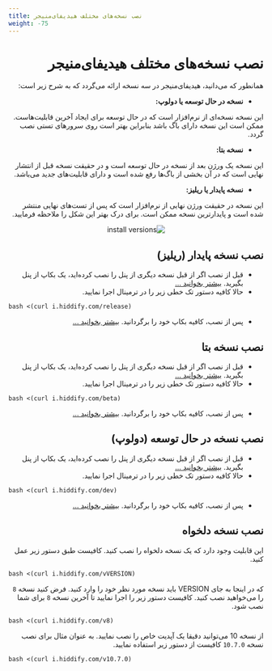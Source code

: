 ```yaml
---
title: نصب نسخه‌های مختلف هیدیفای‌منیجر
weight: -75
---
```


<div dir="rtl" markdown="1">


# نصب نسخه‌های مختلف هیدیفای‌منیجر
همانطور که می‌دانید، هیدیفای‌منیجر در سه نسخه ارائه می‌گردد که به شرح زیر است:
* **نسخه در حال توسعه یا دولوپ:** 

این نسخه نسخه‌ای از نرم‌افزار است که در حال توسعه برای ایجاد آخرین قابلیت‌هاست. ممکن است این نسخه دارای باگ باشد بنابراین بهتر است روی سرورهای تستی نصب گردد.
* **نسخه بتا:** 

این نسخه یک ورژن بعد از نسخه در حال توسعه است و در حقیقت نسخه قبل از انتشار نهایی است که در آن بخشی از باگ‌ها رفع شده است و دارای قابلیت‌های جدید می‌باشد.
* **نسخه پایدار یا ریلیز:** 

این نسخه در حقیقت ورژن نهایی از نرم‌افزار است که پس از تست‌های نهایی منتشر شده است و پایدارترین نسخه ممکن است.
برای درک بهتر این شکل را ملاحظه فرمایید.

<div align=center>

![install versions](https://github.com/hiddify/Hiddify-Manager/assets/125398461/b5c8a60a-88ce-48e5-a0bb-aaec33f2f5d8)

</div>

## نصب نسخه پایدار (ریلیز)
* قبل از نصب اگر از قبل نسخه دیگری از پنل را نصب کرده‌اید، یک بکاپ از پنل بگیرید. [بیشتر بخوانید ...](https://github.com/hiddify/Hiddify-Manager/wiki/%D8%A2%D9%85%D9%88%D8%B2%D8%B4-%D9%BE%D8%B4%D8%AA%DB%8C%D8%A8%D8%A7%D9%86%E2%80%8C%DA%AF%DB%8C%D8%B1%DB%8C-%D9%88-%D8%A8%D8%A7%D8%B2%DB%8C%D8%A7%D8%A8%DB%8C-%D9%BE%D9%86%D9%84-%D8%AF%D8%B1-%D9%87%DB%8C%D8%AF%DB%8C%D9%81%D8%A7%DB%8C#%D9%BE%D8%B4%D8%AA%DB%8C%D8%A8%D8%A7%D9%86%DA%AF%DB%8C%D8%B1%DB%8C-%D8%A7%D8%B2-%D9%BE%D9%86%D9%84-%D9%81%D8%B9%D9%84%DB%8C-%D8%A7%D8%B2-%D8%B7%D8%B1%DB%8C%D9%82-%D9%88%D8%A8)
* حالا کافیه دستور تک خطی زیر را در ترمینال اجرا نمایید.


<div dir=ltr>

```
bash <(curl i.hiddify.com/release)
```

</div>

* پس از نصب، کافیه بکاپ خود را برگردانید. [بیشتر بخوانید ...](https://github.com/hiddify/Hiddify-Manager/wiki/%D8%A2%D9%85%D9%88%D8%B2%D8%B4-%D9%BE%D8%B4%D8%AA%DB%8C%D8%A8%D8%A7%D9%86%E2%80%8C%DA%AF%DB%8C%D8%B1%DB%8C-%D9%88-%D8%A8%D8%A7%D8%B2%DB%8C%D8%A7%D8%A8%DB%8C-%D9%BE%D9%86%D9%84-%D8%AF%D8%B1-%D9%87%DB%8C%D8%AF%DB%8C%D9%81%D8%A7%DB%8C#%D8%A8%D8%A7%D8%B2%DB%8C%D8%A7%D8%A8%DB%8C-%D9%81%D8%A7%DB%8C%D9%84-%D9%BE%D8%B4%D8%AA%DB%8C%D8%A8%D8%A7%D9%86)




## نصب نسخه بتا
* قبل از نصب اگر از قبل نسخه دیگری از پنل را نصب کرده‌اید، یک بکاپ از پنل بگیرید. [بیشتر بخوانید ...](https://github.com/hiddify/Hiddify-Manager/wiki/%D8%A2%D9%85%D9%88%D8%B2%D8%B4-%D9%BE%D8%B4%D8%AA%DB%8C%D8%A8%D8%A7%D9%86%E2%80%8C%DA%AF%DB%8C%D8%B1%DB%8C-%D9%88-%D8%A8%D8%A7%D8%B2%DB%8C%D8%A7%D8%A8%DB%8C-%D9%BE%D9%86%D9%84-%D8%AF%D8%B1-%D9%87%DB%8C%D8%AF%DB%8C%D9%81%D8%A7%DB%8C#%D9%BE%D8%B4%D8%AA%DB%8C%D8%A8%D8%A7%D9%86%DA%AF%DB%8C%D8%B1%DB%8C-%D8%A7%D8%B2-%D9%BE%D9%86%D9%84-%D9%81%D8%B9%D9%84%DB%8C-%D8%A7%D8%B2-%D8%B7%D8%B1%DB%8C%D9%82-%D9%88%D8%A8)
* حالا کافیه دستور تک خطی زیر را در ترمینال اجرا نمایید.

<div dir=ltr>

```
bash <(curl i.hiddify.com/beta)
```

</div>

* پس از نصب، کافیه بکاپ خود را برگردانید. [بیشتر بخوانید ...](https://github.com/hiddify/Hiddify-Manager/wiki/%D8%A2%D9%85%D9%88%D8%B2%D8%B4-%D9%BE%D8%B4%D8%AA%DB%8C%D8%A8%D8%A7%D9%86%E2%80%8C%DA%AF%DB%8C%D8%B1%DB%8C-%D9%88-%D8%A8%D8%A7%D8%B2%DB%8C%D8%A7%D8%A8%DB%8C-%D9%BE%D9%86%D9%84-%D8%AF%D8%B1-%D9%87%DB%8C%D8%AF%DB%8C%D9%81%D8%A7%DB%8C#%D8%A8%D8%A7%D8%B2%DB%8C%D8%A7%D8%A8%DB%8C-%D9%81%D8%A7%DB%8C%D9%84-%D9%BE%D8%B4%D8%AA%DB%8C%D8%A8%D8%A7%D9%86)



## نصب نسخه در حال توسعه (دولوپ)
* قبل از نصب اگر از قبل نسخه دیگری از پنل را نصب کرده‌اید، یک بکاپ از پنل بگیرید. [بیشتر بخوانید ...](https://github.com/hiddify/Hiddify-Manager/wiki/%D8%A2%D9%85%D9%88%D8%B2%D8%B4-%D9%BE%D8%B4%D8%AA%DB%8C%D8%A8%D8%A7%D9%86%E2%80%8C%DA%AF%DB%8C%D8%B1%DB%8C-%D9%88-%D8%A8%D8%A7%D8%B2%DB%8C%D8%A7%D8%A8%DB%8C-%D9%BE%D9%86%D9%84-%D8%AF%D8%B1-%D9%87%DB%8C%D8%AF%DB%8C%D9%81%D8%A7%DB%8C#%D9%BE%D8%B4%D8%AA%DB%8C%D8%A8%D8%A7%D9%86%DA%AF%DB%8C%D8%B1%DB%8C-%D8%A7%D8%B2-%D9%BE%D9%86%D9%84-%D9%81%D8%B9%D9%84%DB%8C-%D8%A7%D8%B2-%D8%B7%D8%B1%DB%8C%D9%82-%D9%88%D8%A8)
* حالا کافیه دستور تک خطی زیر را در ترمینال اجرا نمایید.

<div dir=ltr>

```
bash <(curl i.hiddify.com/dev)
```

</div>


* پس از نصب، کافیه بکاپ خود را برگردانید. [بیشتر بخوانید ...](https://github.com/hiddify/Hiddify-Manager/wiki/%D8%A2%D9%85%D9%88%D8%B2%D8%B4-%D9%BE%D8%B4%D8%AA%DB%8C%D8%A8%D8%A7%D9%86%E2%80%8C%DA%AF%DB%8C%D8%B1%DB%8C-%D9%88-%D8%A8%D8%A7%D8%B2%DB%8C%D8%A7%D8%A8%DB%8C-%D9%BE%D9%86%D9%84-%D8%AF%D8%B1-%D9%87%DB%8C%D8%AF%DB%8C%D9%81%D8%A7%DB%8C#%D8%A8%D8%A7%D8%B2%DB%8C%D8%A7%D8%A8%DB%8C-%D9%81%D8%A7%DB%8C%D9%84-%D9%BE%D8%B4%D8%AA%DB%8C%D8%A8%D8%A7%D9%86)

## نصب نسخه دلخواه
این قابلیت وجود دارد که یک نسخه دلخواه را نصب کنید. کافیست طبق دستور زیر عمل کنید.


<div dir=ltr>

```
bash <(curl i.hiddify.com/vVERSION)
```
</div>

که در اینجا به جای VERSION باید نسخه مورد نظر خود را وارد کنید. فرض کنید نسخه `8` را می‌خواهید نصب کنید. کافیست دستور زیر را اجرا نمایید تا آخرین نسخه `8` برای شما نصب شود.

<div dir=ltr>

```
bash <(curl i.hiddify.com/v8)
```
</div>

از نسخه 10 می‌توانید دقیقا یک آپدیت خاص را نصب نمایید. به عنوان مثال برای نصب نسخه `10.7.0` کافیست از دستور زیر استفاده نمایید.

<div dir=ltr>

```
bash <(curl i.hiddify.com/v10.7.0)
```
</div>

